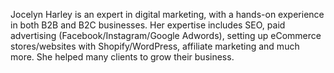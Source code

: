 Jocelyn Harley is an expert in digital marketing, with a hands-on experience in both B2B and B2C businesses. Her expertise includes SEO, paid advertising (Facebook/Instagram/Google Adwords), setting up eCommerce stores/websites with Shopify/WordPress, affiliate marketing and much more. She helped many clients to grow their business.
